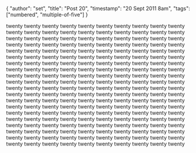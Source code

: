 {
  "author": "set",
  "title": "Post 20",
  "timestamp": "20 Sept 2011 8am",
  "tags": ["numbered", "multiple-of-five"]
}

twenty twenty twenty twenty twenty twenty twenty twenty twenty twenty
twenty twenty twenty twenty twenty twenty twenty twenty twenty twenty
twenty twenty twenty twenty twenty twenty twenty twenty twenty twenty
twenty twenty twenty twenty twenty twenty twenty twenty twenty twenty
twenty twenty twenty twenty twenty twenty twenty twenty twenty twenty
twenty twenty twenty twenty twenty twenty twenty twenty twenty twenty
twenty twenty twenty twenty twenty twenty twenty twenty twenty twenty
twenty twenty twenty twenty twenty twenty twenty twenty twenty twenty
twenty twenty twenty twenty twenty twenty twenty twenty twenty twenty
twenty twenty twenty twenty twenty twenty twenty twenty twenty twenty
twenty twenty twenty twenty twenty twenty twenty twenty twenty twenty
twenty twenty twenty twenty twenty twenty twenty twenty twenty twenty
twenty twenty twenty twenty twenty twenty twenty twenty twenty twenty
twenty twenty twenty twenty twenty twenty twenty twenty twenty twenty
twenty twenty twenty twenty twenty twenty twenty twenty twenty twenty
twenty twenty twenty twenty twenty twenty twenty twenty twenty twenty
twenty twenty twenty twenty twenty twenty twenty twenty twenty twenty
twenty twenty twenty twenty twenty twenty twenty twenty twenty twenty
twenty twenty twenty twenty twenty twenty twenty twenty twenty twenty
twenty twenty twenty twenty twenty twenty twenty twenty twenty twenty
